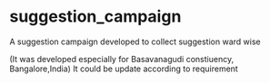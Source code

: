 # suggestion_campaign
A suggestion campaign developed to collect suggestion ward wise 

(It was developed especially for Basavanagudi constiuency, Bangalore,India) It could be update according to requirement

